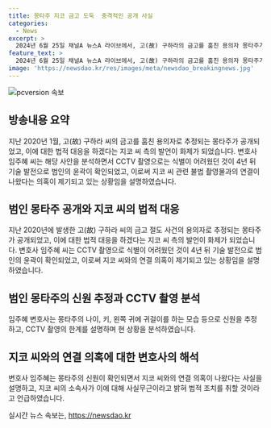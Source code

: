 ```yaml
---
title: 몽타주 지코 금고 도둑  충격적인 공개 사실
categories:
  - News
excerpt: >
  2024년 6월 25일 채널A 뉴스A 라이브에서, 고(故) 구하라의 금고를 훔친 용의자 몽타주가 공개되었다. 임주혜 변호사는 CCTV 적외선 카메라와 현대 기술로 몽타주의 왼쪽 귀걸이와 안경 등을 확대 확인했다. 이에 따라 가수 지코와의 연관성이 제기되었으나 그의 소속사는 이를 강력히 부인했다. 구하라의 휴대폰과 버닝썬과 관련된 정보 유출 가능성에 따라 특별한 주의가 필요하다는 의혹이 제기되고 있다.
feature_text: >
  2024년 6월 25일 채널A 뉴스A 라이브에서, 고(故) 구하라의 금고를 훔친 용의자 몽타주가 공개되었다. 임주혜 변호사는 CCTV 적외선 카메라와 현대 기술로 몽타주의 왼쪽 귀걸이와 안경 등을 확대 확인했다. 이에 따라 가수 지코와의 연관성이 제기되었으나 그의 소속사는 이를 강력히 부인했다. 구하라의 휴대폰과 버닝썬과 관련된 정보 유출 가능성에 따라 특별한 주의가 필요하다는 의혹이 제기되고 있다.
image: 'https://newsdao.kr/res/images/meta/newsdao_breakingnews.jpg'
---
```


<p><img src="https://newsdao.kr/res/images/meta/newsdao_breakingnews.jpg" alt="pcversion 속보" /></p>

<h2 data-ke-size="size26">방송내용 요약</h2>

<p data-ke-size="size16">지난 2020년 1월, 고(故) 구하라 씨의 금고를 훔친 용의자로 추정되는 몽타주가 공개되었고, 이에 대한 법적 대응을 하겠다는 지코 씨 측의 발언이 화제가 되었습니다. 변호사 임주혜 씨는 해당 사안을 분석하면서 CCTV 촬영으로는 식별이 어려웠던 것이 4년 뒤 기술 발전으로 범인의 윤곽이 확인되었고, 이로써 지코 씨 관련 불법 촬영물과의 연결이 나왔다는 의혹이 제기되고 있는 상황임을 설명하였습니다.</p>

<h2 data-ke-size="size26">범인 몽타주 공개와 지코 씨의 법적 대응</h2>

<p data-ke-size="size16">지난 2020년에 발생한 고(故) 구하라 씨의 금고 절도 사건의 용의자로 추정되는 몽타주가 공개되었고, 이에 대한 법적 대응을 하겠다는 지코 씨 측의 발언이 화제가 되었습니다. 변호사 임주혜 씨는 CCTV 촬영으로 식별이 어려웠던 것이 4년 뒤 기술 발전으로 범인의 윤곽이 확인되었고, 이로써 지코 씨와의 연결 의혹이 제기되고 있는 상황임을 설명하였습니다.</p>

<h2 data-ke-size="size26">범인 몽타주의 신원 추정과 CCTV 촬영 분석</h2>

<p data-ke-size="size16">임주혜 변호사는 몽타주의 나이, 키, 왼쪽 귀에 귀걸이를 하는 모습 등으로 신원을 추정하고, CCTV 촬영의 한계를 설명하며 현 상황을 분석하였습니다.</p>

<h2 data-ke-size="size26">지코 씨와의 연결 의혹에 대한 변호사의 해석</h2>

<p data-ke-size="size16">변호사 임주혜는 몽타주의 신원이 확인되면서 지코 씨와의 연결 의혹이 나왔다는 사실을 설명하고, 지코 씨의 소속사가 이에 대해 사실무근이라고 밝혀 법적 조치를 취할 것이라고 언급하였습니다.</p>
실시간 뉴스 속보는, <a href="https://newsdao.kr" rel="dofollow">https://newsdao.kr</a>



